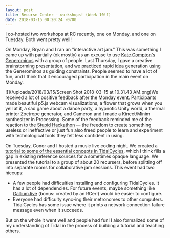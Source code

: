 ```yaml
---
layout: post
title: Recurse Center - workshops! (Week 10!?)
date: 2018-03-15 00:20:24 -0700
---
```

I co-hosted two workshops at RC recently, one on Monday, and one on Tuesday. Both went pretty well!

On Monday, Bryan and I ran an "interactive art jam." This was something I came up with partially (ok mostly) as an excuse to use [Kate Compton's Generominos](http://www.galaxykate.com/generominos/) with a group of people. Last Thursday, I gave a creative brainstorming presentation, and we practiced rapid idea generation using the Generominos as guiding constraints. People seemed to have a lot of fun, and I think that it encouraged participation in the main event on Monday.

![](/uploads/2018/03/15/Screen Shot 2018-03-15 at 10.31.43 AM.png)We received a lot of positive feedback after the Monday event. Participants made beautiful p5.js webcam visualizations, a flower that grows when you yell at it, a sad game about a dance party, a hypnotic Unity world, a thermal printer Zoetrope generator, and Cameron and I made a Kinect/Minim synthesizer in Processing. Some of the feedback reminded me of the reaction to the [Stupid Hackathon](https://stupidhackathon.github.io/) — the freedom to create something useless or ineffective or just fun also freed people to learn and experiment with technological tools they felt less confident in using.

On Tuesday, Conor and I hosted a music live coding night. We created a [tutorial to some of the essential concepts in TidalCycles](https://github.com/connorwalsh/rc-tidalcycles-tutorial), which I think fills a gap in existing reference sources for a sometimes opaque language. We presented the tutorial to a group of about 20 recursers, before splitting off into separate rooms for collaborative jam sessions. This event had two hiccups:

* A few people had difficulties installing and configuring TidalCycles. It has a lot of dependencies. For future events, maybe something like [Gallium.live](http://gallium.live/) (bonus: created by an RCer!) would be easier to configure.
* Everyone had difficulty sync-ing their metronomes to other computers. TidalCycles has some issue where it prints a network connection failure message even when it succeeds.

But on the whole it went well and people had fun! I also formalized some of my understanding of Tidal in the process of building a tutorial and teaching others.